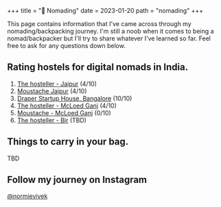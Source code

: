 +++
title = "📍 Nomading"
date = 2023-01-20
path = "nomading"
+++


This page contains information that I've came across through my nomading/backpacking journey. I'm still a noob when it comes to being a nomad/backpacker but I'll try to share whatever I've learned so far. Feel free to ask for any questions down below.

## Rating hostels for digital nomads in India.
1. [The hosteller - Jaipur](https://www.booking.com/hotel/in/the-hosteller-jaipur.en-gb.html) (4/10)
2. [Moustache Jaipur](https://www.booking.com/hotel/in/the-moustache-jaipur.en-gb.html) (4/10)
3. [Draper Startup House, Bangalore](https://www.booking.com/hotel/in/tribe-theory-startup-hostels-flagship-koramangala.en-gb.html) (10/10)
4. [The hosteller - McLoed Ganj](https://www.booking.com/hotel/in/the-hosteller-mcleodganj-mall-road.en-gb.html) (4/10)
5. [Moustache - McLoed Ganj](https://www.booking.com/hotel/in/moustache-mcleodganj.en-gb.html) (0/10)
6. [The hosteller - Bir](https://www.booking.com/hotel/in/mavro-bir.en-gb.html) (TBD)

## Things to carry in your bag.

TBD

## Follow my journey on Instagram

[@normievivek](https://www.instagram.com/normievivek/)

